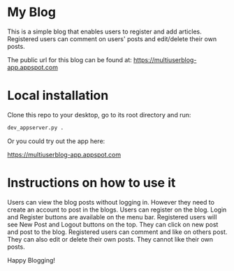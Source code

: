 # My Blog

This is a simple blog that enables users to register and add articles. Registered users can comment on users' posts and edit/delete their own posts.

The public url for this blog can be found at: https://multiuserblog-app.appspot.com

# Local installation

Clone this repo to your desktop, go to its root directory and run:
```bash
dev_appserver.py .
```

Or you could try out the app here:

https://multiuserblog-app.appspot.com

# Instructions on how to use it

Users can view the blog posts without logging in. However they need to create an account to post in the blogs. Users can register on the blog. Login and Register buttons are available on the menu bar. Registered users will see New Post and Logout buttons on the top. They can click on new post and post to the blog. Registered users can comment and like on others post. They can also edit or delete their own posts. They cannot like their own posts.

Happy Blogging!
